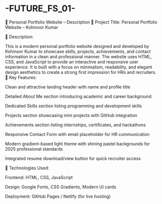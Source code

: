 # -FUTURE_FS_01-
🚀 Personal Portfolio Website – Description
🔷 Project Title: Personal Portfolio Website – Kohinoor Kumar

🔷 Description:

This is a modern personal portfolio website designed and developed by Kohinoor Kumar to showcase skills, projects, achievements, and contact information in a clean and professional manner. The website uses HTML, CSS, and JavaScript to provide an interactive and responsive user experience. It is built with a focus on minimalism, readability, and elegant design aesthetics to create a strong first impression for HRs and recruiters.
🔷 Key Features:

Clean and attractive landing header with name and profile title

Detailed About Me section introducing academic and career background

Dedicated Skills section listing programming and development skills

Projects section showcasing mini projects with GitHub integration

Achievements section listing internships, certificates, and hackathons

Responsive Contact Form with email placeholder for HR communication

Modern gradient-based light theme with shining pastel backgrounds for 2025 professional standards

Integrated resume download/view button for quick recruiter access

🔷 Technologies Used:

Frontend: HTML, CSS, JavaScript

Design: Google Fonts, CSS Gradients, Modern UI cards

Deployment: GitHub Pages / Netlify (for live hosting)

